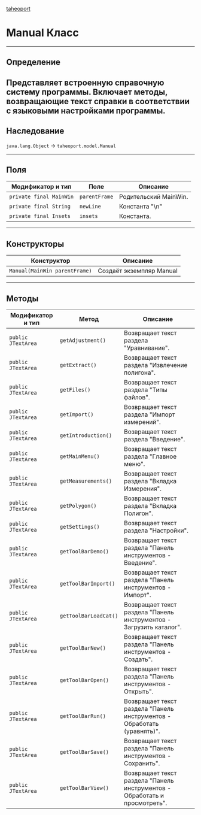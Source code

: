 
[taheoport](https://github.com/AndrewNizovkin/Taheoport/blob/main/README.md)

# Manual Класс

---

## Определение

Представляет встроенную справочную систему программы. Включает методы, возвращающие текст справки в соответствии с языковыми настройками программы.
---

## Наследование

`java.lang.Object` -> `taheoport.model.Manual`

---

## Поля

Модификатор и тип | Поле | Описание
--- | ---|---
`private final MainWin` | `parentFrame` | Родительский MainWin.
`private final String` | `newLine` | Константа "\n"
`private final Insets` | `insets` | Константа.
---

## Конструкторы

Конструктор | Описание
--- | ---
`Manual(MainWin parentFrame)`| Создаёт экземпляр Manual

---

## Методы

Модификатор и тип | Метод | Описание
--- | --- | ---
`public JTextArea` | `getAdjustment()` | Возвращает текст раздела "Уравнивание".
`public JTextArea` | `getExtract()` | Возвращает текст раздела "Извлечение полигона".
`public JTextArea` | `getFiles()` | Возвращает текст раздела "Типы файлов".
`public JTextArea` | `getImport()` | Возвращает текст раздела "Импорт измерений".
`public JTextArea` | `getIntroduction()` | Возвращает текст раздела "Введение".
`public JTextArea` | `getMainMenu()` | Возвращает текст раздела "Главное меню".
`public JTextArea` | `getMeasurements()` | Возвращает текст раздела "Вкладка Измерения".
`public JTextArea` | `getPolygon()` | Возвращает текст раздела "Вкладка Полигон".
`public JTextArea` | `getSettings()` | Возвращает текст раздела "Настройки".
`public JTextArea` | `getToolBarDemo()` | Возвращает текст раздела "Панель инструментов - Введение".
`public JTextArea` | `getToolBarImport()` | Возвращает текст раздела "Панель инструментов - Импорт".
`public JTextArea` | `getToolBarLoadCat()` | Возвращает текст раздела "Панель инструментов - Загрузить каталог".
`public JTextArea` | `getToolBarNew()` | Возвращает текст раздела "Панель инструментов - Создать".
`public JTextArea` | `getToolBarOpen()` | Возвращает текст раздела "Панель инструментов - Открыть".
`public JTextArea` | `getToolBarRun()` | Возвращает текст раздела "Панель инструментов - Обработать (уравнять)".
`public JTextArea` | `getToolBarSave()` | Возвращает текст раздела "Панель инструментов - Сохранить".
`public JTextArea` | `getToolBarView()` | Возвращает текст раздела "Панель инструментов - Обработать и просмотреть".